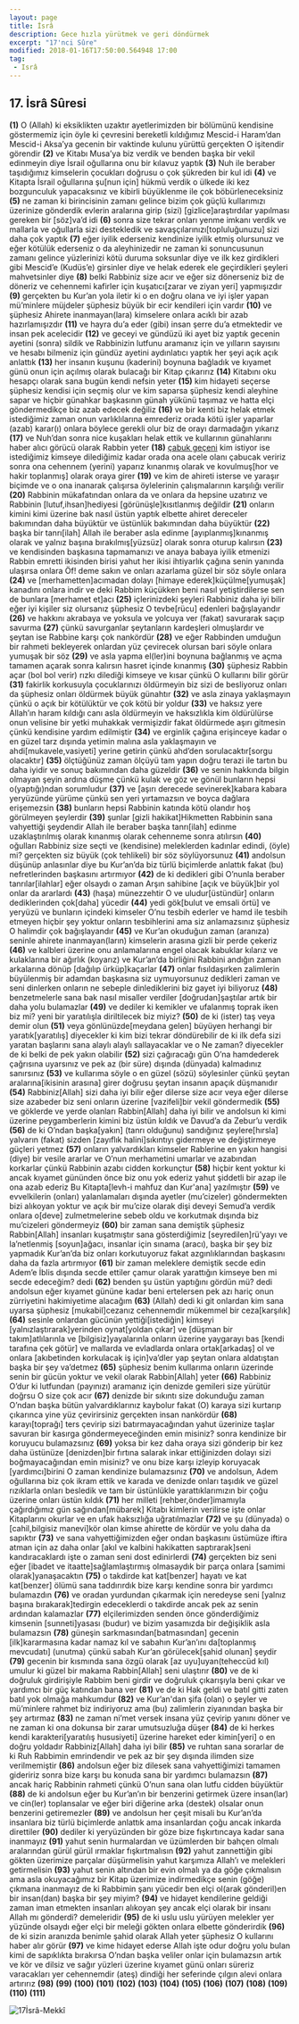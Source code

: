 ```yaml
---
layout: page
title: İsrâ
description: Gece hızla yürütmek ve geri döndürmek
excerpt: "17'nci Sûre"
modified: 2018-01-16T17:50:00.564948 17:00
tag: 
 - Isrâ
---
```


## 17. İsrâ Sûresi

**(1)** O (Allah) ki eksiklikten uzaktır ayetlerimizden bir bölümünü kendisine göstermemiz için öyle ki çevresini bereketli kıldığımız Mescid-i Haram’dan Mescid-i Aksa’ya gecenin bir vaktinde kulunu yürüttü gerçekten O işitendir görendir
**(2)** ve Kitabı Musa’ya biz verdik ve benden başka bir vekil edinmeyin diye İsrail oğullarına onu bir kılavuz yaptık
**(3)** Nuh ile beraber taşıdığımız kimselerin çocukları doğrusu o çok şükreden bir kul idi
**(4)** ve Kitapta İsrail oğullarına şu[nun için] hükmü verdik o ülkede iki kez bozgunculuk yapacaksınız ve kibirli büyüklenme ile çok böbürleneceksiniz
**(5)** ne zaman ki birincisinin zamanı gelince bizim çok güçlü kullarımızı üzerinize gönderdik evlerin aralarına girip (sizi) [gizlice]araştırdılar yapılması gereken bir [söz]va’d idi
**(6)** sonra size tekrar onları yenme imkanı verdik ve mallarla ve oğullarla sizi destekledik ve savaşçılarınızı[topluluğunuzu] sizi daha çok yaptık 
**(7)** eğer iyilik ederseniz kendinize iyilik etmiş olursunuz ve eğer kötülük ederseniz o da aleyhinizedir ne zaman ki sonuncusunun zamanı gelince yüzlerinizi kötü duruma soksunlar diye ve ilk kez girdikleri gibi Mescid’e (Kudüs’e) girsinler diye ve helak ederek ele geçirdikleri şeyleri mahvetsinler diye
**(8)** belki Rabbiniz size acır ve eğer siz dönerseniz biz de döneriz ve cehennemi kafirler için kuşatıcı[zarar ve ziyan yeri] yapmışızdır
**(9)** gerçekten bu Kur’an yola iletir ki o en doğru olana ve iyi işler yapan mü’minlere müjdeler şüphesiz büyük bir ecir kendileri için vardır
**(10)** ve şüphesiz Ahirete inanmayan(lara) kimselere onlara acıklı bir azab hazırlamışızdır
**(11)** ve hayra du’a eder (gibi) insan şerre du’a etmektedir ve insan pek acelecidir
**(12)** ve geceyi ve gündüzü iki ayet biz yaptık gecenin ayetini (sonra) sildik ve Rabbinizin lutfunu aramanız için ve yılların sayısını ve hesabı bilmeniz için gündüz ayetini aydınlatıcı yaptık her şeyi açık açık anlattık
**(13)** her insanın kuşunu (kaderini) boynuna bağladık ve kıyamet günü onun için açılmış olarak bulacağı bir Kitap çıkarırız
**(14)** Kitabını oku hesapçı olarak sana bugün kendi nefsin yeter
**(15)** kim hidayeti seçerse şüphesiz kendisi için seçmiş olur ve kim saparsa şüphesiz kendi aleyhine sapar ve hiçbir günahkar başkasının günah yükünü taşımaz ve hatta elçi göndermedikçe biz azab edecek değiliz
**(16)** ve bir kenti biz helak etmek istediğimiz zaman onun varlıklılarına emrederiz orada kötü işler yaparlar (azab) karar(ı) onlara böylece gerekli olur biz de orayı darmadağın yıkarız
**(17)** ve Nuh’dan sonra nice kuşakları helak ettik ve kullarının günahlarını haber alıcı görücü olarak Rabbin yeter
**(18)** [çabuk geçeni](dünyayı) kim istiyor ise istediğimiz kimseye dilediğimiz kadar orada ona acele olanı çabucak veririz sonra ona cehennem (yerini) yaparız kınanmış olarak ve kovulmuş[hor ve hakir toplanmış] olarak oraya girer
**(19)** ve kim de ahireti isterse ve yaraşır biçimde ve o ona inanarak çalışırsa öylelerinin çalışmalarının karşılığı verilir
**(20)** Rabbinin mükafatından onlara da ve onlara da hepsine uzatırız ve Rabbinin [lutuf,ihsan]hediyesi [görünüşle]kısıtlanmış değildir
**(21)** onların kimini kimi üzerine bak nasıl üstün yaptık elbette ahiret dereceler bakımından daha büyüktür ve üstünlük bakımından daha büyüktür
**(22)** başka bir tanrı[ilah] Allah ile beraber asla edinme [ayıplanmış]kınanmış olarak ve yalnız başına bırakılmış[yüzsüz] olarak sonra oturup kalırsın
**(23)** ve kendisinden başkasına tapmamanızı ve anaya babaya iyilik etmenizi Rabbin emretti ikisinden birisi yahut her ikisi ihtiyarlık çağına senin yanında ulaşırsa onlara Öf! deme sakın ve onları azarlama güzel bir söz söyle onlara
**(24)** ve [merhametten]acımadan dolayı [himaye ederek]küçülme[yumuşak] kanadını onlara indir ve deki Rabbim küçükken beni nasıl yetiştirdilerse sen de bunlara [merhamet et]acı 
**(25)** içlerinizdeki şeyleri Rabbiniz daha iyi bilir eğer iyi kişiler siz olursanız şüphesiz O tevbe[rücu] edenleri bağışlayandır
**(26)** ve hakkını akrabaya ve yoksula ve yolcuya ver (fakat) savurarak saçıp savurma
**(27)** çünkü savurganlar şeytanların kardeşleri olmuşlardır ve şeytan ise Rabbine karşı çok nankördür
**(28)** ve eğer Rabbinden umduğun bir rahmeti bekleyerek onlardan yüz çevirecek olursan bari söyle onlara yumuşak bir söz
**(29)** ve asla yapma el(ler)ini boynuna bağlanmış ve açma tamamen açarak sonra kalırsın hasret içinde kınanmış
**(30)** şüphesiz Rabbin açar (bol bol verir) rızkı dilediği kimseye ve kısar çünkü O kullarını bilir görür
**(31)** fakirlik korkusuyla çocuklarınızı öldürmeyin biz sizi de besliyoruz onları da şüphesiz onları öldürmek büyük günahtır
**(32)** ve asla zinaya yaklaşmayın çünkü o açık bir kötülüktür ve çok kötü bir yoldur
**(33)** ve haksız yere Allah’ın haram kıldığı canı asla öldürmeyin ve haksızlıkla kim öldürülürse onun velisine bir yetki muhakkak vermişizdir fakat öldürmede aşırı gitmesin çünkü kendisine yardım edilmiştir
**(34)** ve erginlik çağına erişinceye kadar o en güzel tarz dışında yetimin malına asla yaklaşmayın ve ahdi[mukavele,vasiyeti] yerine getirin çünkü ahd’den sorulacaktır[sorgu olacaktır]
**(35)** ölçtüğünüz zaman ölçüyü tam yapın doğru terazi ile tartın bu daha iyidir ve sonuç bakımından daha güzeldir
**(36)** ve senin hakkında bilgin olmayan şeyin ardına düşme çünkü kulak ve göz ve gönül bunların hepsi o(yaptığı)ndan sorumludur
**(37)** ve [aşırı derecede sevinerek]kabara kabara yeryüzünde yürüme çünkü sen yeri yırtamazsın ve boyca dağlara erişemezsin
**(38)** bunların hepsi Rabbinin katında kötü olandır hoş görülmeyen şeylerdir
**(39)** şunlar [gizli hakikat]Hikmetten Rabbinin sana vahyettiği şeydendir Allah ile beraber başka tanrı[ilah] edinme uzaklaştırılmış olarak kınanmış olarak cehenneme sonra atılırsın
**(40)** oğulları Rabbiniz size seçti ve (kendisine) meleklerden kadınlar edindi, (öyle) mi? gerçekten siz büyük (çok tehlikeli) bir söz söylüyorsunuz
**(41)** andolsun düşünüp anlasınlar diye bu Kur’an’da biz türlü biçimlerde  anlattık fakat (bu) nefretlerinden başkasını artırmıyor
**(42)** de ki dedikleri gibi O’nunla beraber tanrılar[ilahlar] eğer olsaydı o zaman Arşın sahibine [açık ve büyük]bir yol onlar da ararlardı
**(43)** (haşa) münezzehtir O ve uludur[üstündür] onların dediklerinden çok[daha] yücedir
**(44)** yedi gök[bulut ve emsali örtü] ve yeryüzü ve bunların içindeki kimseler O’nu tesbih ederler ve hamd ile tesbih etmeyen hiçbir şey yoktur onların tesbihlerini ama siz anlamazsınız şüphesiz O halimdir çok bağışlayandır
**(45)** ve Kur’an okuduğun zaman (aranıza) seninle ahirete inanmayan(ların) kimselerin arasına gizli bir perde çekeriz
**(46)** ve kalbleri üzerine onu anlamalarına engel olacak kabuklar kılarız ve kulaklarına bir ağırlık (koyarız) ve Kur’an’da birliğini Rabbini andığın zaman arkalarına dönüp [dağılıp ürküp]kaçarlar
**(47)** onlar fısıldaşırken zalimlerin büyülenmiş bir adamdan başkasına siz uymuyorsunuz dedikleri zaman ve seni dinlerken onların ne sebeple dinlediklerini biz gayet iyi biliyoruz
**(48)** benzetmelerle sana bak nasıl misaller verdiler [doğrudan]şaştılar artık bir daha yolu bulamazlar
**(49)** ve dediler ki kemikler ve ufalanmış toprak iken biz mi? yeni bir yaratılışla diriltilecek biz miyiz?
**(50)** de ki (ister) taş veya demir olun
**(51)** veya gönlünüzde[meydana gelen] büyüyen herhangi bir yaratık[yaratılış] diyecekler ki kim bizi tekrar döndürebilir de ki ilk defa sizi yaratan başlarını sana alaylı alaylı sallayacaklar ve o Ne zaman? diyecekler de ki belki de pek yakın olabilir
**(52)** sizi çağıracağı gün O’na hamdederek çağrısına uyarsınız ve pek az (bir süre) dışında (dünyada) kalmadınız sanırsınız
**(53)** ve kullarıma söyle o en güzel (sözü) söylesinler çünkü şeytan aralarına[ikisinin arasına] girer doğrusu şeytan insanın apaçık düşmanıdır
**(54)** Rabbiniz[Allah] sizi daha iyi bilir eğer dilerse size acır veya eğer dilerse size azabeder biz seni onların üzerine [vazifeli]bir vekil göndermedik
**(55)** ve göklerde ve yerde olanları Rabbin[Allah] daha iyi bilir ve andolsun ki kimi üzerine peygamberlerin kimini biz üstün kıldık ve Davud’a da Zebur’u verdik 
**(56)** de ki O’ndan başka[yakın] (tanrı olduğunu) sandığınız şeylere[hırsla] yalvarın (fakat) sizden [zayıflık halini]sıkıntıyı gidermeye ve değiştirmeye güçleri yetmez
**(57)** onların yalvardıkları kimseler Rablerine en yakın hangisi (diye) bir vesile ararlar ve O’nun merhametini umarlar ve azabından korkarlar çünkü Rabbinin azabı cidden korkunçtur
**(58)** hiçbir kent yoktur ki ancak kıyamet gününden önce biz onu yok ederiz yahut şiddetli bir azap ile ona azab ederiz Bu Kitapta[levh-i mahfuz dan Kur'ana] yazılmıştır
**(59)** ve evvelkilerin (onları) yalanlamaları dışında ayetler (mu’cizeler) göndermekten bizi alıkoyan yoktur ve açık bir mu’cize olarak dişi deveyi Semud’a	verdik onlara o[deve] zulmetmelerine sebeb oldu ve korkutmak dışında biz mu’cizeleri göndermeyiz
**(60)** bir zaman sana demiştik şüphesiz Rabbin[Allah] insanları kuşatmıştır sana gösterdiğimiz [seyredilen]rü’yayı ve la’netlenmiş [soyun]ağacı, insanlar için sınama (aracı), başka bir şey biz yapmadık Kur’an’da biz onları korkutuyoruz fakat azgınlıklarından başkasını daha da fazla artırmıyor
**(61)** bir zaman meleklere demiştik secde edin Adem’e İblis dışında secde ettiler çamur olarak yarattığın kimseye ben mi secde edeceğim? dedi
**(62)** benden şu üstün yaptığını gördün mü? dedi andolsun eğer kıyamet gününe kadar beni ertelersen pek azı hariç onun zürriyetini hakimiyetime alacağım
**(63)** (Allah) dedi ki git onlardan kim sana uyarsa şüphesiz [mukabil]cezanız cehennemdir mükemmel bir ceza[karşılık]
**(64)** sesinle onlardan gücünün yettiği[istediğin] kimseyi [yalnızlaştırarak]yerinden oynat[yoldan çıkar] ve [düşman bir takım]atlılarınla ve [bilgisiz]yayalarınla onların üzerine yaygarayı bas [kendi tarafına çek götür] ve mallarda ve evladlarda onlara ortak[arkadaş] ol ve onlara [akıbetinden korkulacak iş için]va’dler yap şeytan onlara aldatıştan başka bir şey va’detmez
**(65)** şüphesiz benim kullarıma onların üzerinde senin bir gücün yoktur ve vekil olarak Rabbin[Allah] yeter
**(66)** Rabbiniz O’dur ki lutfundan (payınızı) aramanız için denizde gemileri size yürütür doğrsu O size çok acır
**(67)** denizde bir sıkıntı size dokunduğu zaman O’ndan başka bütün yalvardıklarınız kaybolur fakat (O) karaya sizi kurtarıp çıkarınca yine yüz çevirirsiniz gerçekten insan nankördür
**(68)** karayı[toprağı] ters çevirip sizi batırmayacağından yahut üzerinize taşlar savuran bir kasırga göndermeyeceğinden emin misiniz? sonra kendinize bir koruyucu bulamazsınız
**(69)** yoksa bir kez daha oraya sizi gönderip bir kez daha üstünüze [denizden]bir fırtına salarak inkar ettiğinizden dolayı sizi boğmayacağından emin misiniz? ve onu bize karşı izleyip koruyacak [yardımcı]birini O zaman kendinize bulamazsınız
**(70)** ve andolsun, Adem oğullarına biz çok ikram ettik ve karada ve denizde onları taşıdık ve güzel rızıklarla onları besledik ve tam bir üstünlükle yarattıklarımızın bir çoğu üzerine onları üstün kıldık
**(71)** her milleti [rehber,önder]imamıyla çağırdığımız gün sağından[mübarek] Kitabı kimlerin verilirse işte onlar Kitaplarını okurlar ve en ufak haksızlığa uğratılmazlar
**(72)** ve şu (dünyada) o [cahil,bilgisiz manevi]kör olan kimse ahirette de kördür ve yolu daha da sapıktır
**(73)** ve sana vahyettiğimizden eğer ondan başkasını üstümüze iftira atman için az daha onlar [akıl ve kalbini hakikatten saptırarak]seni kandıracaklardı işte o zaman seni dost edinirlerdi
**(74)** gerçekten biz seni eğer [ibadet ve itaatte]sağlamlaştırmış olmasaydık bir parça onlara [samimi olarak]yanaşacaktın
**(75)** o takdirde kat kat[benzer] hayatı ve kat kat[benzer] ölümü sana taddırırdık bize karşı kendine sonra bir yardımcı bulamazdın
**(76)** ve oradan yurdundan çıkarmak için neredeyse seni [yalnız başına bırakarak]tedirgin edeceklerdi o takdirde ancak pek az senin ardından kalamazlar
**(77)** elçilerimizden senden önce gönderdiğimiz kimsenin [sunneti]yasası (budur) ve bizim yasamızda bir değişiklik asla bulamazsın
**(78)** güneşin sarkmasından[batmasından] gecenin [ilk]kararmasına kadar namaz kıl ve sabahın Kur’an’ını da[toplanmış mevcudatı] (unutma) çünkü sabah Kur’an görülecek[şahid olunan] şeydir
**(79)** gecenin bir kısmında sana özgü olarak [az uyu]uyan(teheccüd kıl) umulur ki güzel bir makama Rabbin[Allah] seni ulaştırır
**(80)** ve de ki doğruluk girdirişiyle Rabbim beni girdir ve doğruluk çıkarışıyla beni çıkar ve yardımcı bir güç katından bana ver
**(81)** ve de ki Hak geldi ve batıl gitti zaten batıl yok olmağa mahkumdur
**(82)** ve Kur’an'dan şifa (olan) o şeyler ve mü’minlere rahmet biz indiriyoruz ama (bu) zalimlerin ziyanından başka bir şey artırmaz 
**(83)** ne zaman ni’met versek insana yüz çevirip yanını döner ve ne zaman ki ona dokunsa bir zarar umutsuzluğa düşer
**(84)** de ki herkes kendi karakteri[yaratılış hususiyeti] üzerine hareket eder kimin[yeri] o en doğru yoldadır Rabbiniz[Allah] daha iyi bilir
**(85)** ve ruhtan sana sorarlar de ki Ruh Rabbimin emrindendir ve pek az bir şey dışında ilimden size verilmemiştir
**(86)** andolsun eğer biz dilesek sana vahyettiğimizi tamamen gideririz sonra bize karşı bu konuda sana bir yardımcı bulamazsın
**(87)** ancak hariç Rabbinin rahmeti çünkü O’nun sana olan lutfu cidden büyüktür
**(88)** de ki andolsun eğer bu Kur’an’ın bir benzerini getirmek üzere insan(lar) ve cin(ler) toplansalar ve eğer biri diğerine arka (destek) olsalar onun benzerini getiremezler 
**(89)** ve andolsun her çeşit misali bu Kur’an’da insanlara biz türlü biçimlerde anlattık ama insanlardan çoğu ancak inkarda direttiler
**(90)** dediler ki yeryüzünden bir göze bize fışkırtıncaya kadar sana inanmayız
**(91)** yahut senin hurmalardan ve üzümlerden bir bahçen olmalı aralarından gürül gürül ırmaklar fışkırtmalısın
**(92)** yahut zannettiğin gibi gökten üzerimize parçalar düşürmelisin yahut karşımıza Allah’ı ve melekleri getirmelisin
**(93)** yahut senin altından bir evin olmalı ya da göğe çıkmalısın ama asla okuyacağımız bir Kitap üzerimize indirmedikçe senin (göğe) çıkmana inanmayız de ki Rabbimin şanı yücedir ben elçi ol(arak gönderil)en bir insan(dan) başka bir şey miyim?
**(94)** ve hidayet kendilerine geldiği zaman iman etmekten insanları alıkoyan şey ancak elçi olarak bir insanı Allah mı gönderdi? demeleridir
**(95)** de ki uslu uslu yürüyen melekler yer yüzünde olsaydı eğer elçi bir meleği gökten onlara elbette gönderirdik
**(96)** de ki sizin aranızda benimle şahid olarak Allah yeter şüphesiz O kullarını haber alır görür
**(97)** ve kime hidayet ederse Allah işte odur doğru yolu bulan kimi de 	sapıklıkta bırakırsa O’ndan başka veliler onlar için bulamazsın artık ve kör ve dilsiz ve sağır yüzleri üzerine kıyamet günü onları süreriz varacakları yer cehennemdir (ateş) dindiği her seferinde çılgın alevi onlara artırırız
**(98)** 
**(99)** 
**(100)** 
**(101)** 
**(102)** 
**(103)** 
**(104)** 
**(105)** 
**(106)** 
**(107)** 
**(108)** 
**(109)** 
**(110)** 
**(111)**

![17İsrâ-Mekkî]({{site.url}}/images/ayrac-muhur.png)
